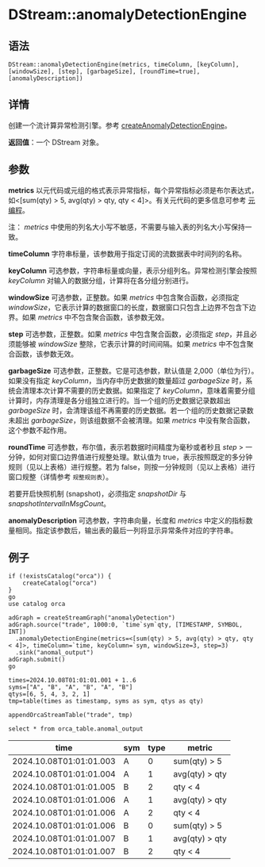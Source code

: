 # DStream::anomalyDetectionEngine

## 语法

`DStream::anomalyDetectionEngine(metrics, timeColumn, [keyColumn],
[windowSize], [step], [garbageSize], [roundTime=true],
[anomalyDescription])`

## 详情

创建一个流计算异常检测引擎。参考 [createAnomalyDetectionEngine](../c/createAnomalyDetectionEngine.md)。

**返回值**：一个 DStream 对象。

## 参数

**metrics** 以元代码或元组的格式表示异常指标，每个异常指标必须是布尔表达式，如<[sum(qty) >
5, avg(qty) > qty, qty < 4]>。有关元代码的更多信息可参考 [元编程](../c/../../progr/objs/meta_progr.md)。

注： *metrics* 中使用的列名大小写不敏感，不需要与输入表的列名大小写保持一致。

**timeColumn** 字符串标量，该参数用于指定订阅的流数据表中时间列的名称。

**keyColumn** 可选参数，字符串标量或向量，表示分组列名。异常检测引擎会按照 *keyColumn*
对输入的数据分组，计算将在各分组分别进行。

**windowSize** 可选参数，正整数。如果 *metrics* 中包含聚合函数，必须指定
*windowSize*，它表示计算的数据窗口的长度，数据窗口只包含上边界不包含下边界。如果 *metrics*
中不包含聚合函数，该参数无效。

**step** 可选参数，正整数。如果 *metrics* 中包含聚合函数，必须指定 *step*，并且必须能够被
*windowSize* 整除，它表示计算的时间间隔。如果 *metrics* 中不包含聚合函数，该参数无效。

**garbageSize** 可选参数，正整数。它是可选参数，默认值是 2,000（单位为行）。如果没有指定
*keyColumn*，当内存中历史数据的数量超过 *garbageSize* 时，系统会清理本次计算不需要的历史数据。如果指定了
*keyColumn*，意味着需要分组计算时，内存清理是各分组独立进行的。当一个组的历史数据记录数超出 *garbageSize*
时，会清理该组不再需要的历史数据。若一个组的历史数据记录数未超出 *garbageSize*，则该组数据不会被清理。如果 *metrics*
中没有聚合函数，这个参数不起作用。

**roundTime** 可选参数，布尔值，表示若数据时间精度为毫秒或者秒且 *step* > 一分钟，如何对窗口边界值进行规整处理。默认值为
true，表示按照既定的多分钟规则（见以上表格）进行规整。若为 false，则按一分钟规则（见以上表格）进行窗口规整（详情参考
`规整规则表`）。

若要开启快照机制 (snapshot)，必须指定 *snapshotDir* 与 *snapshotIntervalInMsgCount*。

**anomalyDescription** 可选参数，字符串向量，长度和 *metrics*
中定义的指标数量相同。指定该参数后，输出表的最后一列将显示异常条件对应的字符串。

## 例子

```
if (!existsCatalog("orca")) {
	createCatalog("orca")
}
go
use catalog orca

adGraph = createStreamGraph("anomalyDetection")
adGraph.source("trade", 1000:0, `time`sym`qty, [TIMESTAMP, SYMBOL, INT])
  .anomalyDetectionEngine(metrics=<[sum(qty) > 5, avg(qty) > qty, qty < 4]>, timeColumn=`time, keyColumn=`sym, windowSize=3, step=3)
  .sink("anomal_output")
adGraph.submit()
go

times=2024.10.08T01:01:01.001 + 1..6
syms=["A", "B", "A", "B", "A", "B"]
qtys=[6, 5, 4, 3, 2, 1]
tmp=table(times as timestamp, syms as sym, qtys as qty)

appendOrcaStreamTable("trade", tmp)

select * from orca_table.anomal_output
```

| time | sym | type | metric |
| --- | --- | --- | --- |
| 2024.10.08T01:01:01.003 | A | 0 | sum(qty) > 5 |
| 2024.10.08T01:01:01.004 | A | 1 | avg(qty) > qty |
| 2024.10.08T01:01:01.005 | B | 2 | qty < 4 |
| 2024.10.08T01:01:01.006 | A | 1 | avg(qty) > qty |
| 2024.10.08T01:01:01.006 | A | 2 | qty < 4 |
| 2024.10.08T01:01:01.006 | B | 0 | sum(qty) > 5 |
| 2024.10.08T01:01:01.007 | B | 1 | avg(qty) > qty |
| 2024.10.08T01:01:01.007 | B | 2 | qty < 4 |

